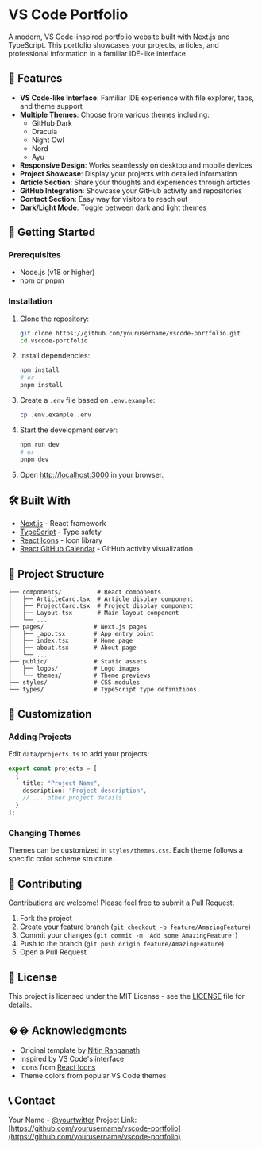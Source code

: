 # VS Code Portfolio

A modern, VS Code-inspired portfolio website built with Next.js and TypeScript. This portfolio showcases your projects, articles, and professional information in a familiar IDE-like interface.


## 🌟 Features

- **VS Code-like Interface**: Familiar IDE experience with file explorer, tabs, and theme support
- **Multiple Themes**: Choose from various themes including:
  - GitHub Dark
  - Dracula
  - Night Owl
  - Nord
  - Ayu
- **Responsive Design**: Works seamlessly on desktop and mobile devices
- **Project Showcase**: Display your projects with detailed information
- **Article Section**: Share your thoughts and experiences through articles
- **GitHub Integration**: Showcase your GitHub activity and repositories
- **Contact Section**: Easy way for visitors to reach out
- **Dark/Light Mode**: Toggle between dark and light themes

## 🚀 Getting Started

### Prerequisites

- Node.js (v18 or higher)
- npm or pnpm

### Installation

1. Clone the repository:
   ```bash
   git clone https://github.com/yourusername/vscode-portfolio.git
   cd vscode-portfolio
   ```

2. Install dependencies:
   ```bash
   npm install
   # or
   pnpm install
   ```

3. Create a `.env` file based on `.env.example`:
   ```bash
   cp .env.example .env
   ```

4. Start the development server:
   ```bash
   npm run dev
   # or
   pnpm dev
   ```

5. Open [http://localhost:3000](http://localhost:3000) in your browser.

## 🛠️ Built With

- [Next.js](https://nextjs.org/) - React framework
- [TypeScript](https://www.typescriptlang.org/) - Type safety
- [React Icons](https://react-icons.github.io/react-icons/) - Icon library
- [React GitHub Calendar](https://github.com/grubersjoe/react-github-calendar) - GitHub activity visualization

## 📁 Project Structure

```
├── components/          # React components
│   ├── ArticleCard.tsx  # Article display component
│   ├── ProjectCard.tsx  # Project display component
│   ├── Layout.tsx       # Main layout component
│   └── ...
├── pages/              # Next.js pages
│   ├── _app.tsx        # App entry point
│   ├── index.tsx       # Home page
│   ├── about.tsx       # About page
│   └── ...
├── public/             # Static assets
│   ├── logos/          # Logo images
│   └── themes/         # Theme previews
├── styles/             # CSS modules
└── types/              # TypeScript type definitions
```

## 🎨 Customization

### Adding Projects
Edit `data/projects.ts` to add your projects:
```typescript
export const projects = [
  {
    title: "Project Name",
    description: "Project description",
    // ... other project details
  }
];
```

### Changing Themes
Themes can be customized in `styles/themes.css`. Each theme follows a specific color scheme structure.

## 🤝 Contributing

Contributions are welcome! Please feel free to submit a Pull Request.

1. Fork the project
2. Create your feature branch (`git checkout -b feature/AmazingFeature`)
3. Commit your changes (`git commit -m 'Add some AmazingFeature'`)
4. Push to the branch (`git push origin feature/AmazingFeature`)
5. Open a Pull Request

## 📝 License

This project is licensed under the MIT License - see the [LICENSE](LICENSE) file for details.

## �� Acknowledgments

- Original template by [Nitin Ranganath](https://github.com/itsnitinr)
- Inspired by VS Code's interface
- Icons from [React Icons](https://react-icons.github.io/react-icons/)
- Theme colors from popular VS Code themes

## 📞 Contact

Your Name - [@yourtwitter](https://twitter.com/yourtwitter)
Project Link: [https://github.com/yourusername/vscode-portfolio](https://github.com/yourusername/vscode-portfolio)
